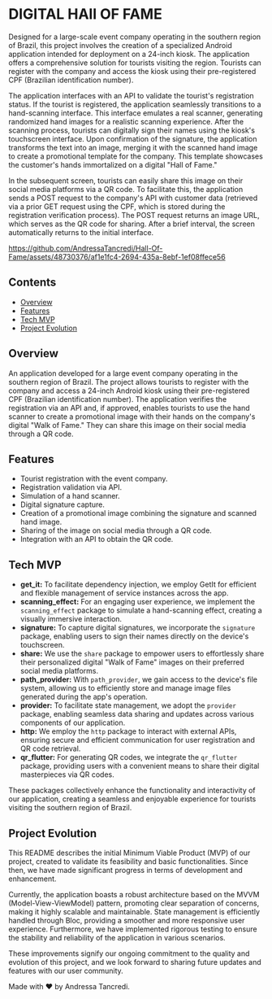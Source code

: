 # DIGITAL HAll OF FAME

Designed for a large-scale event company operating in the southern region of Brazil, this project involves the creation of a specialized Android application intended for deployment on a 24-inch kiosk. The application offers a comprehensive solution for tourists visiting the region. Tourists can register with the company and access the kiosk using their pre-registered CPF (Brazilian identification number).

The application interfaces with an API to validate the tourist's registration status. If the tourist is registered, the application seamlessly transitions to a hand-scanning interface. This interface emulates a real scanner, generating randomized hand images for a realistic scanning experience. After the scanning process, tourists can digitally sign their names using the kiosk's touchscreen interface. Upon confirmation of the signature, the application transforms the text into an image, merging it with the scanned hand image to create a promotional template for the company. This template showcases the customer's hands immortalized on a digital "Hall of Fame."

In the subsequent screen, tourists can easily share this image on their social media platforms via a QR code. To facilitate this, the application sends a POST request to the company's API with customer data (retrieved via a prior GET request using the CPF, which is stored during the registration verification process). The POST request returns an image URL, which serves as the QR code for sharing. After a brief interval, the screen automatically returns to the initial interface.



https://github.com/AndressaTancredi/Hall-Of-Fame/assets/48730376/af1e1fc4-2694-435a-8ebf-1ef08ffece56



## Contents

- [Overview](#overview)
- [Features](#features)
- [Tech MVP](#tech-mvp)
- [Project Evolution](#project-evolution)

## Overview

An application developed for a large event company operating in the southern region of Brazil. The project allows tourists to register with the company and access a 24-inch Android kiosk using their pre-registered CPF (Brazilian identification number). The application verifies the registration via an API and, if approved, enables tourists to use the hand scanner to create a promotional image with their hands on the company's digital "Walk of Fame." They can share this image on their social media through a QR code.

## Features

- Tourist registration with the event company.
- Registration validation via API.
- Simulation of a hand scanner.
- Digital signature capture.
- Creation of a promotional image combining the signature and scanned hand image.
- Sharing of the image on social media through a QR code.
- Integration with an API to obtain the QR code.

## Tech MVP

- **get_it:** To facilitate dependency injection, we employ GetIt for efficient and flexible management of service instances across the app.
- **scanning_effect:** For an engaging user experience, we implement the `scanning_effect` package to simulate a hand-scanning effect, creating a visually immersive interaction.
- **signature:** To capture digital signatures, we incorporate the `signature` package, enabling users to sign their names directly on the device's touchscreen.
- **share:** We use the `share` package to empower users to effortlessly share their personalized digital "Walk of Fame" images on their preferred social media platforms.
- **path_provider:** With `path_provider`, we gain access to the device's file system, allowing us to efficiently store and manage image files generated during the app's operation.
- **provider:** To facilitate state management, we adopt the `provider` package, enabling seamless data sharing and updates across various components of our application.
- **http:** We employ the `http` package to interact with external APIs, ensuring secure and efficient communication for user registration and QR code retrieval.
- **qr_flutter:** For generating QR codes, we integrate the `qr_flutter` package, providing users with a convenient means to share their digital masterpieces via QR codes.

These packages collectively enhance the functionality and interactivity of our application, creating a seamless and enjoyable experience for tourists visiting the southern region of Brazil.

## Project Evolution

This README describes the initial Minimum Viable Product (MVP) of our project, created to validate its feasibility and basic functionalities. Since then, we have made significant progress in terms of development and enhancement.

Currently, the application boasts a robust architecture based on the MVVM (Model-View-ViewModel) pattern, promoting clear separation of concerns, making it highly scalable and maintainable. State management is efficiently handled through Bloc, providing a smoother and more responsive user experience. Furthermore, we have implemented rigorous testing to ensure the stability and reliability of the application in various scenarios.

These improvements signify our ongoing commitment to the quality and evolution of this project, and we look forward to sharing future updates and features with our user community.

Made with ❤ by Andressa Tancredi.

